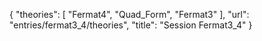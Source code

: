 {
    "theories": [
        "Fermat4",
        "Quad_Form",
        "Fermat3"
    ],
    "url": "entries/fermat3_4/theories",
    "title": "Session Fermat3_4"
}